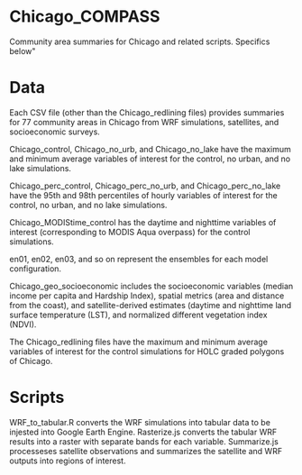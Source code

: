 # Chicago_COMPASS
Community area summaries for Chicago and related scripts. Specifics below"

# Data
Each CSV file (other than the Chicago_redlining files) provides summaries for 77 community areas in Chicago from WRF simulations, satellites, and socioeconomic surveys.

Chicago_control, Chicago_no_urb, and Chicago_no_lake have the maximum and minimum average variables of interest for the control, no urban, and no lake simulations. 

Chicago_perc_control, Chicago_perc_no_urb, and Chicago_perc_no_lake have the 95th and 98th percentiles of hourly variables of interest for the control, no urban, and no lake simulations. 

Chicago_MODIStime_control has the daytime and nighttime variables of interest (corresponding to MODIS Aqua overpass) for the control simulations. 

en01, en02, en03, and so on represent the ensembles for each model configuration. 

Chicago_geo_socioeconomic includes the socioeconomic variables (median income per capita and Hardship Index), spatial metrics (area and distance from the coast), and satellite-derived estimates (daytime and nighttime land surface temperature (LST), and normalized different vegetation index (NDVI).

The Chicago_redlining files have the maximum and minimum average variables of interest for the control simulations for HOLC graded polygons of Chicago. 

# Scripts
WRF_to_tabular.R converts the WRF simulations into tabular data to be injested into Google Earth Engine. 
Rasterize.js converts the tabular WRF results into a raster with separate bands for each variable.
Summarize.js processeses satellite observations and summarizes the satellite and WRF outputs into regions of interest.
